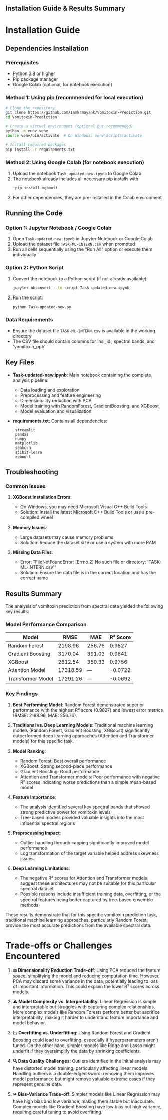 ## Installation Guide & Results Summary

# Installation Guide 

## Dependencies Installation

### Prerequisites
- Python 3.8 or higher
- Pip package manager
- Google Colab (optional, for notebook execution)

### Method 1: Using pip (recommended for local execution)

```bash
# Clone the repository
git clone https://github.com/Iamkrmayank/Vomitoxin-Prediction.git
cd Vomitoxin-Prediction

# Create a virtual environment (optional but recommended)
python -m venv venv
source venv/bin/activate  # On Windows: venv\Scripts\activate

# Install required packages
pip install -r requirements.txt
```

### Method 2: Using Google Colab (for notebook execution)

1. Upload the notebook `Task-updated-new.ipynb` to Google Colab
2. The notebook already includes all necessary pip installs with:
   ```python
   !pip install xgboost
   ```
3. For other dependencies, they are pre-installed in the Colab environment

## Running the Code

### Option 1: Jupyter Notebook / Google Colab
1. Open `Task-updated-new.ipynb` in Jupyter Notebook or Google Colab
2. Upload the dataset file `TASK-ML-INTERN.csv` when prompted
3. Run all cells sequentially using the "Run All" option or execute them individually

### Option 2: Python Script
1. Convert the notebook to a Python script (if not already available):
   ```bash
   jupyter nbconvert --to script Task-updated-new.ipynb
   ```
2. Run the script:
   ```bash
   python Task-updated-new.py
   ```

### Data Requirements
- Ensure the dataset file `TASK-ML-INTERN.csv` is available in the working directory
- The CSV file should contain columns for 'hsi_id', spectral bands, and 'vomitoxin_ppb'

## Key Files

- **Task-updated-new.ipynb**: Main notebook containing the complete analysis pipeline:
  - Data loading and exploration
  - Preprocessing and feature engineering
  - Dimensionality reduction with PCA
  - Model training with RandomForest, GradientBoosting, and XGBoost
  - Model evaluation and visualization
  
- **requirements.txt**: Contains all dependencies:
  ```
   streamlit
   pandas
   numpy
   matplotlib
   seaborn
   scikit-learn
   xgboost
  ```

## Troubleshooting

### Common Issues

1. **XGBoost Installation Errors**:
   - On Windows, you may need Microsoft Visual C++ Build Tools
   - Solution: Install the latest Microsoft C++ Build Tools or use a pre-compiled wheel

2. **Memory Issues**:
   - Large datasets may cause memory problems
   - Solution: Reduce the dataset size or use a system with more RAM

3. **Missing Data Files**:
   - Error: "FileNotFoundError: [Errno 2] No such file or directory: 'TASK-ML-INTERN.csv'"
   - Solution: Ensure the data file is in the correct location and has the correct name

## Results Summary

The analysis of vomitoxin prediction from spectral data yielded the following key results:

### Model Performance Comparison

| Model | RMSE | MAE | R² Score |
|-------|------|-----|----------|
| Random Forest | 2198.96 | 256.76 | 0.9827 |
| Gradient Boosting | 3170.04 | 391.03 | 0.9641 |
| XGBoost | 2612.54 | 350.33 | 0.9756 |
| Attention Model | 17318.59 | — | -0.0722 |
| Transformer Model | 17291.26 | — | -0.0692 |

### Key Findings

1. **Best Performing Model**: Random Forest demonstrated superior performance with the highest R² score (0.9827) and lowest error metrics (RMSE: 2198.96, MAE: 256.76).

2. **Traditional vs. Deep Learning Models**: Traditional machine learning models (Random Forest, Gradient Boosting, XGBoost) significantly outperformed deep learning approaches (Attention and Transformer models) for this specific task.

3. **Model Ranking**:
   - Random Forest: Best overall performance
   - XGBoost: Strong second-place performance
   - Gradient Boosting: Good performance
   - Attention and Transformer models: Poor performance with negative R² scores indicating worse predictions than a simple mean-based model

4. **Feature Importance**: 
   - The analysis identified several key spectral bands that showed strong predictive power for vomitoxin levels
   - Tree-based models provided valuable insights into the most influential spectral regions

5. **Preprocessing Impact**: 
   - Outlier handling through capping significantly improved model performance
   - Log transformation of the target variable helped address skewness issues

6. **Deep Learning Limitations**:
   - The negative R² scores for Attention and Transformer models suggest these architectures may not be suitable for this particular spectral dataset
   - Possible reasons include insufficient training data, overfitting, or the spectral features being better captured by tree-based ensemble methods

These results demonstrate that for this specific vomitoxin prediction task, traditional machine learning approaches, particularly Random Forest, provide the most accurate predictions from the available spectral data.

#  Trade-offs or Challenges Encountered

1. **⚖️ Dimensionality Reduction Trade-off**:
Using PCA reduced the feature space, simplifying the model and reducing computation time.
However, PCA may discard some variance in the data, potentially leading to loss of important information. This could explain the lower R² scores across models.

2. **⚠️ Model Complexity vs. Interpretability**:
Linear Regression is simple and interpretable but struggles with capturing complex relationships.
More complex models like Random Forests perform better but sacrifice interpretability, making it harder to understand feature importance and model behavior.

3. **📉 Overfitting vs. Underfitting**:
Using Random Forest and Gradient Boosting could lead to overfitting, especially if hyperparameters aren’t tuned.
On the other hand, simpler models like Ridge and Lasso might underfit if they oversimplify the data by shrinking coefficients.

4. **🔍 Data Quality Challenges**:
Outliers identified in the initial analysis may have distorted model training, particularly affecting linear models.
Handling outliers is a double-edged sword: removing them improves model performance but might remove valuable extreme cases if they represent genuine data.

5. **⏩ Bias-Variance Trade-off**:
Simpler models like Linear Regression may have high bias and low variance, making them stable but inaccurate.
Complex models like Gradient Boosting have low bias but high variance, requiring careful tuning to avoid overfitting.

